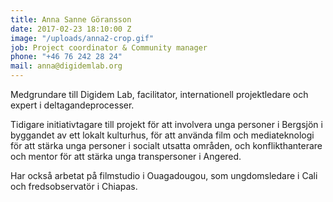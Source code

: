 ```yaml
---
title: Anna Sanne Göransson
date: 2017-02-23 18:10:00 Z
image: "/uploads/anna2-crop.gif"
job: Project coordinator & Community manager
phone: "+46 76 242 28 24"
mail: anna@digidemlab.org
---
```

Medgrundare till Digidem Lab, facilitator, internationell projektledare och expert i deltagandeprocesser.

Tidigare initiativtagare till projekt för att involvera unga personer i Bergsjön i byggandet av ett lokalt kulturhus, för att använda film och mediateknologi för att stärka unga personer i socialt utsatta områden, och konflikthanterare och mentor för att stärka unga transpersoner i Angered.  

Har också arbetat på filmstudio i Ouagadougou, som ungdomsledare i Cali och fredsobservatör i Chiapas.
